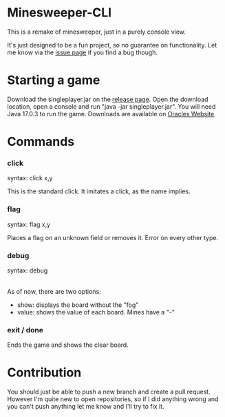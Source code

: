 # Minesweeper-CLI

This is a remake of minesweeper, just in a purely console view.

It's just designed to be a fun project, so no guarantee on functionality.
Let me know via the [issue page](https://github.com/UnknownUser95/MineSweeper-CLI/issues) if you find a bug though.

# Starting a game

Download the singleplayer.jar on the [release page](https://github.com/UnknownUser95/Minesweeper-CLI/releases). Open the download location, open a console and run "java -jar singleplayer.jar". You will need Java 17.0.3 to run the game. Downloads are available on [Oracles Website](https://www.oracle.com/java/technologies/javase/jdk17-archive-downloads.html).

# Commands

### click

syntax: click x,y

This is the standard click. It imitates a click, as the name implies.

### flag

syntax: flag x,y

Places a flag on an unknown field or removes it. Error on every other type.

### debug

syntax: debug <option>

As of now, there are two options:
  - show: displays the board without the "fog"
  - value: shows the value of each board. Mines have a "-"

### exit / done

Ends the game and shows the clear board.

# Contribution
  
You should just be able to push a new branch and create a pull request. However I'm quite new to open repositories, so if I did anything wrong and you can't push anything let me know and I'll try to fix it.
